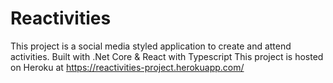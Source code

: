 # Reactivities
This project is a social media styled application to create and attend activities. Built with .Net Core &amp; React with Typescript
This project is hosted on Heroku at https://reactivities-project.herokuapp.com/

